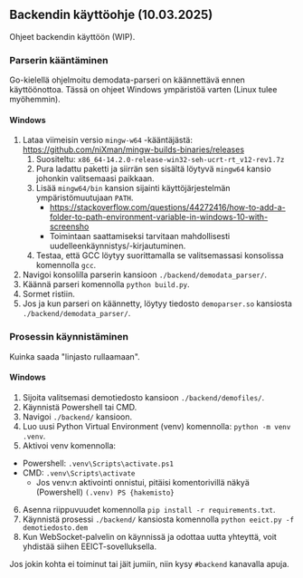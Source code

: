 ## Backendin käyttöohje (10.03.2025)

Ohjeet backendin käyttöön (WIP).
### Parserin kääntäminen

Go-kielellä ohjelmoitu demodata-parseri on käännettävä ennen käyttöönottoa. Tässä on ohjeet Windows ympäristöä varten (Linux tulee myöhemmin).
#### Windows

1. Lataa viimeisin versio `mingw-w64` -kääntäjästä: https://github.com/niXman/mingw-builds-binaries/releases
    1. Suositeltu: `x86_64-14.2.0-release-win32-seh-ucrt-rt_v12-rev1.7z`
    2. Pura ladattu paketti ja siirrän sen sisältä löytyvä `mingw64` kansio johonkin valitsemaasi paikkaan.
    3. Lisää `mingw64/bin` kansion sijainti käyttöjärjestelmän ympäristömuutujaan `PATH`.
        - https://stackoverflow.com/questions/44272416/how-to-add-a-folder-to-path-environment-variable-in-windows-10-with-screensho
        - Toimintaan saattamiseksi tarvitaan mahdollisesti uudelleenkäynnistys/-kirjautuminen.
    4. Testaa, että GCC löytyy suorittamalla se valitsemassasi konsolissa komennolla `gcc`.
2. Navigoi konsolilla parserin kansioon `./backend/demodata_parser/`.
3. Käännä parseri komennolla `python build.py`.
4. Sormet ristiin.
5. Jos ja kun parseri on käännetty, löytyy tiedosto `demoparser.so` kansiosta `./backend/demodata_parser/`.

### Prosessin käynnistäminen

Kuinka saada "linjasto rullaamaan".
#### Windows

1. Sijoita valitsemasi demotiedosto kansioon `./backend/demofiles/`.
2. Käynnistä Powershell tai CMD.
3. Navigoi `./backend/` kansioon.
4. Luo uusi Python Virtual Environment (venv) komennolla: `python -m venv .venv`.
5. Aktivoi venv komennolla:
  - Powershell: `.venv\Scripts\activate.ps1`
  - CMD: `.venv\Scripts\activate`
    - Jos venv:n aktivointi onnistui, pitäisi komentorivillä näkyä (Powershell) `(.venv) PS {hakemisto}`
6. Asenna riippuvuudet komennolla `pip install -r requirements.txt`.
7. Käynnistä prosessi `./backend/` kansiosta komennolla `python eeict.py -f demotiedosto.dem`
8. Kun WebSocket-palvelin on käynnissä ja odottaa uutta yhteyttä, voit yhdistää siihen EEICT-sovelluksella.

Jos jokin kohta ei toiminut tai jäit jumiin, niin kysy `#backend` kanavalla apuja.